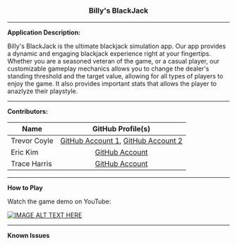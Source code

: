 [comment]: <> (CURRENTLY WORK IN PROGRESS)

<h3 style="text-align: center;">Billy's BlackJack</h3>

---
**Application Description:**

[comment]: <> (A description of the application)

Billy's BlackJack is the ultimate blackjack simulation app. Our app provides a dynamic and engaging blackjack experience right at your fingertips. Whether you are a seasoned veteran of the game, or a casual player, our customizable gameplay mechanics allows you to change the dealer's standing threshold and the target value, allowing for all types of players to enjoy the game. It also provides important stats that allows the player to anazlyze their playstyle.

---
**Contributors:**

[comment]: <> (Names of all contributors.)

| Name         | GitHub Profile(s)                                                                                         |
| ------------ |:---------------------------------------------------------------------------------------------------------:|
| Trevor Coyle | [GitHub Account 1](https://github.com/trevorcoyle23), [GitHub Account 2](https://github.com/yourlocalplug)|
| Eric Kim     | [GitHub Account](https://github.com/bitFlyp)                                                              |
| Trace Harris | [GitHub Account](https://github.com/Trace-Harris)                                                         |

---
**How to Play**

[comment]: <> (Clear instructions for running your application, including any special files or requirements such as internet access)

Watch the game demo on YouTube:

[![IMAGE ALT TEXT HERE](https://i.ytimg.com/an_webp/29graYUqFBI/mqdefault_6s.webp?du=3000&sqp=CKTsm7EG&rs=AOn4CLDyrO0DWeBjR8pUp47PD4-5TPnAIQ)](https://www.youtube.com/watch?v=29graYUqFBI&t=174s)

---
**Known Issues**

[comment]: <> (A section detailing any known issues.)
